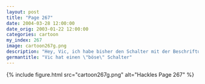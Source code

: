 ```yaml
---
layout: post
title: "Page 267"
date: 2004-03-28 12:00:00
date_orig: 2003-01-22 12:00:00
categories: cartoon
my_index: 267
image: cartoon267g.png
description: "Hey, Vic, ich habe bisher den Schalter mit der Beschriftung \"Böse\" nicht bemerkt. Hm Was passiert wenn ich Wie jetzt, was Bzzt It's not a bug it's a feature Where do you want to go today Hackles komm her und kill dieses Ding Es ist besser mit dem Schmetterling Katrina Vittles"
germantitle: "Vic hat einen \"böse\" Schalter"
---
```


{% include figure.html src="cartoon267g.png" alt="Hackles Page 267"  %}

